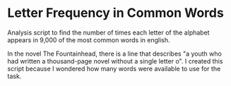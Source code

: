 # Letter Frequency in Common Words

Analysis script to find the number of times each letter of the alphabet appears in 9,000 of the most common words in english.

In the novel The Fountainhead, there is a line that describes "a youth who had written a thousand-page novel without a single letter o". I created this script because I wondered how many words were available to use for the task.
